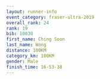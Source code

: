 ```yaml
---
layout: runner-info 
event_category: fraser-ultra-2019 
overall_rank: 24
rank: 19
bib: 10030
first_name: Ching Soon
last_name: Wong
distance: 100KM
category_km: 100KM
gender: Male
finish_time: 16-53-38
---
```

